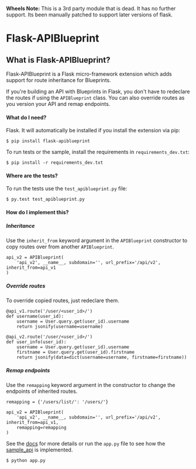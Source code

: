 **Wheels Note:** This is a 3rd party module that is dead. It has no further support. Its been manually patched to support later versions of flask.



Flask-APIBlueprint
==================

What is Flask-APIBlueprint?
-------------------------
Flask-APIBlueprint is a Flask micro-framework extension which adds support for
route inheritance for Blueprints.

If you're building an API with Blueprints in Flask, you don't have to redeclare the routes if using the `APIBlueprint` class. You can also override routes as you version your API and remap endpoints.

#### What do I need?

Flask. It will automatically be installed if you install the extension via pip:

```
$ pip install flask-apiblueprint
```

To run tests or the sample, install the requirements in `requirements_dev.txt`:

```
$ pip install -r requirements_dev.txt
```

#### Where are the tests?

To run the tests use the `test_apiblueprint.py` file:

```
$ py.test test_apiblueprint.py
```

#### How do I implement this?

##### Inheritance
Use the `inherit_from` keyword argument in the `APIBlueprint` constructor to copy routes over from another `APIBlueprint`.

```
api_v2 = APIBlueprint(
    'api_v2', __name__, subdomain='', url_prefix='/api/v2', inherit_from=api_v1
)
```

##### Override routes
To override copied routes, just redeclare them.

```
@api_v1.route('/user/<user_id>/')
def username(user_id):
    username = User.query.get(user_id).username
    return jsonify(username=username)

@api_v2.route('/user/<user_id>/')
def user_info(user_id):
    username = User.query.get(user_id).username
    firstname = User.query.get(user_id).firstname
    return jsonify(data=dict(username=username, firstname=firstname))
```

##### Remap endpoints
Use the `remapping` keyword argument in the constructor to change the endpoints of inherited routes.

```
remapping = {'/users/list/': '/users/'}

api_v2 = APIBlueprint(
    'api_v2', __name__, subdomain='', url_prefix='/api/v2', inherit_from=api_v1,
    remapping=remapping
)

```

See the [docs](http://flask-apiblueprint.readthedocs.org/en/latest/) for more details or run the `app.py` file to see how the [sample_api](sample_api) is implemented.

```
$ python app.py
```
